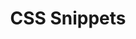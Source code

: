 ---
layout: home
title: CSS Snippets
description: Commonly used CSS snippets.
head:
  - ['meta', {property: 'og:title', content:  'CSS Snippets' }]
  - ['meta', {property: 'og:url', content:  'https://tidyqa.com/snippets/css/' }] 
  - ['meta', {name: 'twitter:title', content: 'CSS Snippets'}]
  - ['link', {rel: 'canonical', href: 'https://tidyqa.com/snippets/css/'}]

hero:
  name: CSS Snippets
  tagline: Collection of practical CSS code snippets that you can use in your projects.

features:
  - title: Layout and Positioning
    details: Learn optimal ways to arrange elements on web pages for seamless user experiences.
    link: /snippets/css/layout-and-positioning/
  - title: Typography
    details: Master text styling and formatting for enhanced readability and visual appeal.
    link: /snippets/css/typography/
  - title: Color and Backgrounds
    details: Explore effective color and background usage to create visually appealing web interfaces.
    link: /snippets/css/color-and-backgrounds/
  - title: Buttons and Links
    details: Design interactive buttons and links that enhance user engagement and navigation.
    link: /snippets/css/buttons-and-links/
  - title: Navigation
    details: Create intuitive navigation systems that help users explore your website effortlessly.
    link: /snippets/css/navigation/
  - title: Forms
    details: Design user-friendly forms with effective layouts and input elements for valuable interactions.
    link: /snippets/css/forms/
  - title: Images and Icons
    details: Enhance visual impact using images and icons while maintaining optimal performance.
    link: /snippets/css/images-and-icons/
  - title: Animations and Transitions
    details: Learn to use animations and transitions to add dynamism to your web designs.
    link: /snippets/css/animations-and-transitions/
  - title: Responsive Design
    details: Design websites that adapt seamlessly to various screen sizes and devices.
    link: /snippets/css/responsive-design/
  - title: Flexbox
    details: Master flexible layout structures using the CSS Flexbox model for efficient design.
    link: /snippets/css/flexbox/
  - title: Grid
    details: Create complex layouts with CSS Grid, enabling precise control over content placement.
  - title: Background Effects
    details: Implement captivating background effects to elevate your design aesthetics.
  - title: Shadows and Effects
    details: Add depth and dimension with shadow and effect techniques.
  - title: Transitions and Transformations
    details: Learn how to smoothly transform elements to enhance user interactions.
  - title: Tables
    details: Properly structure and style tabular data for organized information display.
  - title: Cards and Panels
    details: Design engaging card-based layouts for effective content presentation.
  - title: Hover Effects
    details: Implement subtle hover effects to provide visual cues and interactivity.
  - title: Pagination and Loaders
    details: Enhance long content with pagination and loaders for improved user experience.
  - title: Custom Cursors
    details: Explore creative cursor designs to provide a unique browsing experience.
  - title: Print Styles
    details: Optimize your web pages for printing with well-designed print styles.
---